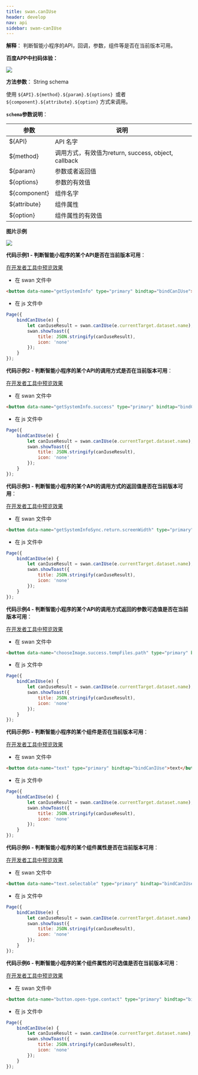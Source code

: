 ```yaml
---
title: swan.canIUse
header: develop
nav: api
sidebar: swan-canIUse
---
```



**解释**： 判断智能小程序的API，回调，参数，组件等是否在当前版本可用。

**百度APP中扫码体验：**

<img src="https://b.bdstatic.com/miniapp/assets/images/doc_demo/canIuse.png"  class="demo-qrcode-image" />

**方法参数**： String schema

使用 `${API}.${method}.${param}.${options} `或者 `${component}.${attribute}.${option}` 方式来调用。

**`schema`参数说明**：

|参数  |说明 |
|---- | ---- |
|${API}  | API 名字 |
|${method} |  调用方式，有效值为return, success, object, callback   |
|${param} | 参数或者返回值  |
|${options} |参数的有效值   |
|${component} |   组件名字 |
|${attribute} | 组件属性 |
|${option}  |  组件属性的有效值 |


**图片示例**

<div class="m-doc-custom-examples">
    <div class="m-doc-custom-examples-correct">
        <img src="https://b.bdstatic.com/miniapp/images/canIUse.gif">
    </div>
    <div class="m-doc-custom-examples-correct">
        <img src=" ">
    </div>
    <div class="m-doc-custom-examples-correct">
        <img src=" ">
    </div>     
</div>

**代码示例1 - 判断智能小程序的某个API是否在当前版本可用**：

<a href="swanide://fragment/799d9f8fdf9d0303e24c486a48f52eb91574252240282" title="在开发者工具中预览效果" target="_self">在开发者工具中预览效果</a>

* 在 swan 文件中

```html
<button data-name="getSystemInfo" type="primary" bindtap="bindCanIUse">swan.getSystemInfo</button>
```

* 在 js 文件中

```js
Page({
    bindCanIUse(e) {
        let canIuseResult = swan.canIUse(e.currentTarget.dataset.name);  // true
        swan.showToast({
            title: JSON.stringify(canIuseResult),
            icon: 'none'
        });
    }
});
```

**代码示例2 - 判断智能小程序的某个API的调用方式是否在当前版本可用**：

<a href="swanide://fragment/7145c994b775be30d07c661859b03a081575207885919" title="在开发者工具中预览效果" target="_self">在开发者工具中预览效果</a>

* 在 swan 文件中

```html
<button data-name="getSystemInfo.success" type="primary" bindtap="bindCanIUse">getSystemInfo.success</button>
```

* 在 js 文件中

```js
Page({
    bindCanIUse(e) {
        let canIuseResult = swan.canIUse(e.currentTarget.dataset.name);  // true
        swan.showToast({
            title: JSON.stringify(canIuseResult),
            icon: 'none'
        });
    }
});
```

**代码示例3 - 判断智能小程序的某个API的调用方式的返回值是否在当前版本可用**：

<a href="swanide://fragment/e429d736e4bb99992f59f0637668d7041575207920406" title="在开发者工具中预览效果" target="_self">在开发者工具中预览效果</a>

* 在 swan 文件中

```html
<button data-name="getSystemInfoSync.return.screenWidth" type="primary" bindtap="bindCanIUse">getSystemInfoSync.return.screenWidth</button>
```

* 在 js 文件中

```js
Page({
    bindCanIUse(e) {
        let canIuseResult = swan.canIUse(e.currentTarget.dataset.name);  // true
        swan.showToast({
            title: JSON.stringify(canIuseResult),
            icon: 'none'
        });
    }
});
```

**代码示例4 - 判断智能小程序的某个API的调用方式返回的参数可选值是否在当前版本可用**：

<a href="swanide://fragment/8fc2dfbb12f05e73c1f3a90fdc1c08281575208710364" title="在开发者工具中预览效果" target="_self">在开发者工具中预览效果</a>

* 在 swan 文件中

```html
<button data-name="chooseImage.success.tempFiles.path" type="primary" bindtap="bindCanIUse">chooseImage.success.tempFiles.path</button>
```

* 在 js 文件中

```js
Page({
    bindCanIUse(e) {
        let canIuseResult = swan.canIUse(e.currentTarget.dataset.name);  // false
        swan.showToast({
            title: JSON.stringify(canIuseResult),
            icon: 'none'
        });
    }
});
```

**代码示例5 - 判断智能小程序的某个组件是否在当前版本可用**：

<a href="swanide://fragment/002abb999d8f0bdcbee2b2beff24f0ce1575208828329" title="在开发者工具中预览效果" target="_self">在开发者工具中预览效果</a>

* 在 swan 文件中

```html
<button data-name="text" type="primary" bindtap="bindCanIUse">text</button>
```

* 在 js 文件中

```js
Page({
    bindCanIUse(e) {
        let canIuseResult = swan.canIUse(e.currentTarget.dataset.name);  // true
        swan.showToast({
            title: JSON.stringify(canIuseResult),
            icon: 'none'
        });
    }
});
```

**代码示例6 - 判断智能小程序的某个组件属性是否在当前版本可用**：

<a href="swanide://fragment/3d4389416e3c25ae9302d8a3ec725db81575208915549" title="在开发者工具中预览效果" target="_self">在开发者工具中预览效果</a>

* 在 swan 文件中

```html
<button data-name="text.selectable" type="primary" bindtap="bindCanIUse">text.selectable</button>
```

* 在 js 文件中

```js
Page({
    bindCanIUse(e) {
        let canIuseResult = swan.canIUse(e.currentTarget.dataset.name);  // true
        swan.showToast({
            title: JSON.stringify(canIuseResult),
            icon: 'none'
        });
    }
});
```

**代码示例6 - 判断智能小程序的某个组件属性的可选值是否在当前版本可用**：

<a href="swanide://fragment/533ae4d979cc6004066e29ec9ebf1e191575209002144" title="在开发者工具中预览效果" target="_self">在开发者工具中预览效果</a>

* 在 swan 文件中

```html
<button data-name="button.open-type.contact" type="primary" bindtap="bindCanIUse">button.open-type.contact</button>
```

* 在 js 文件中

```js
Page({
    bindCanIUse(e) {
        let canIuseResult = swan.canIUse(e.currentTarget.dataset.name);  // true
        swan.showToast({
            title: JSON.stringify(canIuseResult),
            icon: 'none'
        });
    }
});
```
